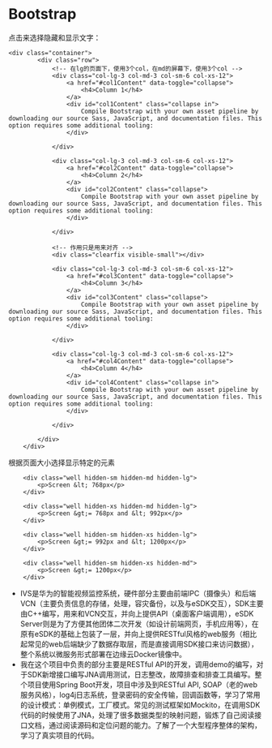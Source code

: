 # Bootstrap

点击来选择隐藏和显示文字：

```
<div class="container">
		<div class="row">
			<!-- 在lg的页面下，使用3个col，在md的屏幕下，使用3个col -->
			<div class="col-lg-3 col-md-3 col-sm-6 col-xs-12">
				<a href="#col1Content" data-toggle="collapse">
					<h4>Column 1</h4>
				</a>
				<div id="col1Content" class="collapse in">
					Compile Bootstrap with your own asset pipeline by downloading our source Sass, JavaScript, and documentation files. This option requires some additional tooling:
				</div>
				
			</div>
			
			<div class="col-lg-3 col-md-3 col-sm-6 col-xs-12">
				<a href="#col2Content" data-toggle="collapse">
					<h4>Column 2</h4>
				</a>
				<div id="col2Content" class="collapse">
					Compile Bootstrap with your own asset pipeline by downloading our source Sass, JavaScript, and documentation files. This option requires some additional tooling:
				</div>
				
			</div>

			<!-- 作用只是用来对齐 -->
			<div class="clearfix visible-small"></div>

			<div class="col-lg-3 col-md-3 col-sm-6 col-xs-12">
				<a href="#col3Content" data-toggle="collapse">
					<h4>Column 3</h4>
				</a>
				<div id="col3Content" class="collapse">
					Compile Bootstrap with your own asset pipeline by downloading our source Sass, JavaScript, and documentation files. This option requires some additional tooling:
				</div>
				
			</div>

			<div class="col-lg-3 col-md-3 col-sm-6 col-xs-12">
				<a href="#col4Content" data-toggle="collapse">
					<h4>Column 4</h4>
				</a>
				<div id="col4Content" class="collapse in">
					Compile Bootstrap with your own asset pipeline by downloading our source Sass, JavaScript, and documentation files. This option requires some additional tooling:
				</div>
				
			</div>

		</div>
	</div>
```

根据页面大小选择显示特定的元素

```
	<div class="well hidden-sm hidden-md hidden-lg">
		<p>Screen &lt; 768px</p>
	</div>

	<div class="well hidden-xs hidden-md hidden-lg">
		<p>Screen &gt;= 768px and &lt; 992px</p>
	</div>

	<div class="well hidden-sm hidden-xs hidden-lg">
		<p>Screen &gt;= 992px and &lt; 1200px</p>
	</div>

	<div class="well hidden-sm hidden-xs hidden-md">
		<p>Screen &gt;= 1200px</p>
	</div>
```

- IVS是华为的智能视频监控系统，硬件部分主要由前端IPC（摄像头）和后端VCN（主要负责信息的存储，处理，容灾备份，以及与eSDK交互），SDK主要由C++编写，用来和VCN交互，并向上提供API（桌面客户端调用），eSDK Server则是为了方便其他团体二次开发（如设计前端网页，手机应用等），在原有eSDK的基础上包装了一层，并向上提供RESTful风格的web服务（相比起常见的web后端缺少了数据存取层，而是直接调用SDK接口来访问数据），整个系统以微服务形式部署在边缘云Docker镜像中。
- 我在这个项目中负责的部分主要是RESTful API的开发，调用demo的编写，对于SDK新增接口编写JNA调用测试，日志整改，故障排查和排查工具编写。整个项目使用Spring Boot开发，项目中涉及到RESTful API, SOAP（老的web服务风格），log4j日志系统，登录密码的安全传输，回调函数等，学习了常用的设计模式：单例模式，工厂模式。常见的测试框架如Mockito，在调用SDK代码的时候使用了JNA，处理了很多数据类型的映射问题，锻炼了自己阅读接口文档，通过阅读源码和定位问题的能力。了解了一个大型程序整体的架构，学习了真实项目的代码。